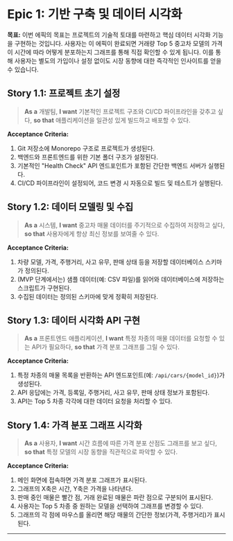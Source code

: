 # Epic 1: 기반 구축 및 데이터 시각화

**목표:** 이번 에픽의 목표는 프로젝트의 기술적 토대를 마련하고 핵심 데이터 시각화 기능을 구현하는 것입니다. 사용자는 이 에픽이 완료되면 거래량 Top 5 중고차 모델의 가격이 시간에 따라 어떻게 분포하는지 그래프를 통해 직접 확인할 수 있게 됩니다. 이를 통해 사용자는 별도의 가입이나 설정 없이도 시장 동향에 대한 즉각적인 인사이트를 얻을 수 있습니다.

## Story 1.1: 프로젝트 초기 설정

> **As a** 개발팀,
> **I want** 기본적인 프로젝트 구조와 CI/CD 파이프라인을 갖추고 싶다,
> **so that** 애플리케이션을 일관성 있게 빌드하고 배포할 수 있다.

**Acceptance Criteria:**
1.  Git 저장소에 Monorepo 구조로 프로젝트가 생성된다.
2.  백엔드와 프론트엔드를 위한 기본 폴더 구조가 설정된다.
3.  기본적인 "Health Check" API 엔드포인트가 포함된 간단한 백엔드 서버가 실행된다.
4.  CI/CD 파이프라인이 설정되어, 코드 변경 시 자동으로 빌드 및 테스트가 실행된다.

## Story 1.2: 데이터 모델링 및 수집

> **As a** 시스템,
> **I want** 중고차 매물 데이터를 주기적으로 수집하여 저장하고 싶다,
> **so that** 사용자에게 항상 최신 정보를 보여줄 수 있다.

**Acceptance Criteria:**
1.  차량 모델, 가격, 주행거리, 사고 유무, 판매 상태 등을 저장할 데이터베이스 스키마가 정의된다.
2.  (MVP 단계에서는) 샘플 데이터(예: CSV 파일)를 읽어와 데이터베이스에 저장하는 스크립트가 구현된다.
3.  수집된 데이터는 정의된 스키마에 맞게 정확히 저장된다.

## Story 1.3: 데이터 시각화 API 구현

> **As a** 프론트엔드 애플리케이션,
> **I want** 특정 차종의 매물 데이터를 요청할 수 있는 API가 필요하다,
> **so that** 가격 분포 그래프를 그릴 수 있다.

**Acceptance Criteria:**
1.  특정 차종의 매물 목록을 반환하는 API 엔드포인트(예: `/api/cars/{model_id}`)가 생성된다.
2.  API 응답에는 가격, 등록일, 주행거리, 사고 유무, 판매 상태 정보가 포함된다.
3.  API는 Top 5 차종 각각에 대한 데이터 요청을 처리할 수 있다.

## Story 1.4: 가격 분포 그래프 시각화

> **As a** 사용자,
> **I want** 시간 흐름에 따른 가격 분포 산점도 그래프를 보고 싶다,
> **so that** 특정 모델의 시장 동향을 직관적으로 파악할 수 있다.

**Acceptance Criteria:**
1.  메인 화면에 접속하면 가격 분포 그래프가 표시된다.
2.  그래프의 X축은 시간, Y축은 가격을 나타낸다.
3.  판매 중인 매물은 빨간 점, 거래 완료된 매물은 파란 점으로 구분되어 표시된다.
4.  사용자는 Top 5 차종 중 원하는 모델을 선택하여 그래프를 변경할 수 있다.
5.  그래프의 각 점에 마우스를 올리면 해당 매물의 간단한 정보(가격, 주행거리)가 표시된다.

---